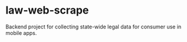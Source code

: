 # law-web-scrape
Backend project for collecting state-wide legal data for consumer use in mobile apps.
